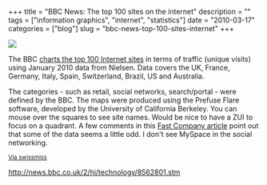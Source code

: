 +++
title = "BBC News: The top 100 sites on the internet"
description = ""
tags = ["information graphics", "internet", "statistics"]
date = "2010-03-17"
categories = ["blog"]
slug = "bbc-news-top-100-sites-internet"
+++



  <div class="notebook-screenshot"><a href="http://news.bbc.co.uk/2/hi/technology/8562801.stm"><img id='bluga-thumbnail-2332' class='bluga-thumbnail large' src='http://media.konigi.com/bluga/
wt4ba0dd260b751_large.jpg'/></a></div><p>The BBC <a href="http://news.bbc.co.uk/2/hi/technology/8562801.stm">charts the top 100 Internet sites</a> in terms of traffic (unique visits) using January 2010 data from Nielsen. Data covers the UK, France, Germany, Italy, Spain, Switzerland, Brazil, US and Australia.</p>

<p>The categories - such as retail, social networks, search/portal - were defined by the BBC.  The maps were produced using the Prefuse Flare software, developed by the University of California Berkeley. You can mouse over the squares to see site names. Would be nice to have a ZUI to focus on a quadrant. A few comments in this <a href="http://www.fastcompany.com/1583565/infographic-of-the-day-comparing-the-100-largest-sites-on-the-internet">Fast Company article</a> point out that some of the data seems a little odd. I don't see MySpace in the social networking.</p>

<p><small><a href="http://www.swiss-miss.com/2010/03/comparing-the-100-largest-sites-on-the-internet.html?utm_source=feedburner&amp;utm_medium=email&amp;utm_campaign=Feed%3A+Swissmiss+%28swissmiss%29">Via swissmiss</a></small></p>

    
  <a href="http://news.bbc.co.uk/2/hi/technology/8562801.stm">http://news.bbc.co.uk/2/hi/technology/8562801.stm</a>
